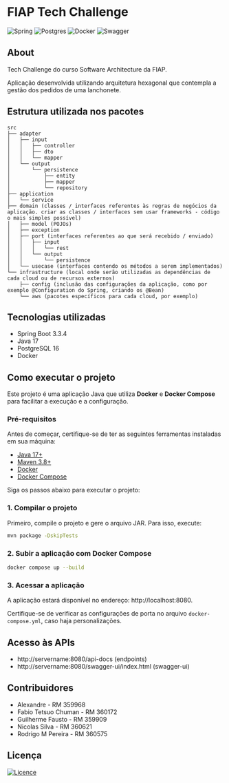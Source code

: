 # FIAP Tech Challenge

![Spring](https://img.shields.io/badge/spring-%236DB33F.svg?style=for-the-badge&logo=spring&logoColor=white)
![Postgres](https://img.shields.io/badge/postgres-%23316192.svg?style=for-the-badge&logo=postgresql&logoColor=white)
![Docker](https://img.shields.io/badge/docker-%230db7ed.svg?style=for-the-badge&logo=docker&logoColor=white)
![Swagger](https://img.shields.io/badge/-Swagger-%23Clojure?style=for-the-badge&logo=swagger&logoColor=white)


## About 

Tech Challenge do curso Software Architecture da FIAP. 

Aplicação desenvolvida utilizando arquitetura hexagonal que contempla a gestão dos pedidos de uma lanchonete.  

## Estrutura utilizada nos pacotes

```
src
├── adapter
│   ├── input
│   │   ├── controller
│   │   ├── dto
│   │   └── mapper
│   └── output
│       └── persistence
│           ├── entity
│           ├── mapper
│           └── repository
├── application
│   └── service
├── domain (classes / interfaces referentes às regras de negócios da aplicação. criar as classes / interfaces sem usar frameworks - código o mais simples possível)
│   ├── model (POJOs)
│   ├── exception
│   ├── port (interfaces referentes ao que será recebido / enviado)
│   │   ├── input
│   │   │   └── rest
│   │   └── output
│   │       └── persistence
│   └── usecase (interfaces contendo os métodos a serem implementados)
└── infrastructure (local onde serão utilizadas as dependências de cada cloud ou de recursos externos)
    ├── config (inclusão das configurações da aplicação, como por exemplo @Configuration do Spring, criando os @Bean)
    └── aws (pacotes específicos para cada cloud, por exemplo)
```

## Tecnologias utilizadas

* Spring Boot 3.3.4
* Java 17
* PostgreSQL 16
* Docker

## Como executar o projeto

Este projeto é uma aplicação Java que utiliza **Docker** e **Docker Compose** para facilitar a execução e a configuração.

### Pré-requisitos

Antes de começar, certifique-se de ter as seguintes ferramentas instaladas em sua máquina:

- [Java 17+](https://www.oracle.com/java/technologies/javase/jdk17-archive-downloads.html)
- [Maven 3.8+](https://maven.apache.org/)
- [Docker](https://www.docker.com/)
- [Docker Compose](https://docs.docker.com/compose/)

Siga os passos abaixo para executar o projeto:

### 1. Compilar o projeto
Primeiro, compile o projeto e gere o arquivo JAR. Para isso, execute:

```bash
mvn package -DskipTests
```

### 2. Subir a aplicação com Docker Compose
```bash
docker compose up --build
```

### 3. Acessar a aplicação
A aplicação estará disponível no endereço: http://localhost:8080.

Certifique-se de verificar as configurações de porta no arquivo `docker-compose.yml`, caso haja personalizações.

## Acesso às APIs

* http://servername:8080/api-docs (endpoints)
* http://servername:8080/swagger-ui/index.html (swagger-ui)

## Contribuidores
* Alexandre - RM 359968
* Fabio Tetsuo Chuman - RM 360172
* Guilherme Fausto - RM 359909
* Nicolas Silva - RM 360621
* Rodrigo M Pereira - RM 360575


## Licença
[![Licence](https://img.shields.io/github/license/Ileriayo/markdown-badges?style=for-the-badge)](./LICENSE)
